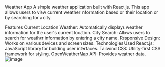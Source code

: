 Weather App
A simple weather application built with React.js. This app allows users to view current weather information based on their location or by searching for a city.

Features
Current Location Weather: Automatically displays weather information for the user's current location.
City Search: Allows users to search for weather information by entering a city name.
Responsive Design: Works on various devices and screen sizes.
Technologies Used
React.js: JavaScript library for building user interfaces.
Tailwind CSS: Utility-first CSS framework for styling.
OpenWeatherMap API: Provides weather data.
![image](https://github.com/user-attachments/assets/8a84fabd-e74c-47d3-ab5b-e8a8b769943d)
